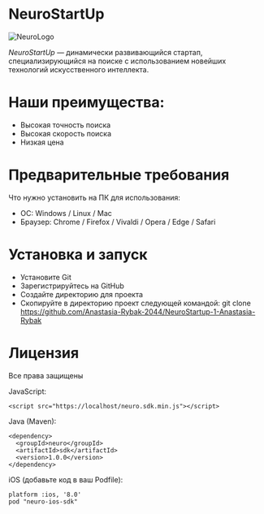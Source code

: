 # NeuroStartUp

![NeuroLogo](https://camo.githubusercontent.com/c6727c717cad1e4820481abb87524f90782445c5/68747470733a2f2f692e696d6775722e636f6d2f495a4f525769492e706e67)


*NeuroStartUp* — динамически развивающийся стартап, специализирующийся на поиске с использованием новейших технологий искусственного интеллекта.

# Наши преимущества:
* Высокая точность поиска
* Высокая скорость поиска
* Низкая цена

# Предварительные требования
Что нужно установить на ПК для использования:
* ОС: Windows / Linux / Mac
* Браузер: Chrome / Firefox / Vivaldi / Opera / Edge / Safari

# Установка и запуск
* Установите Git
* Зарегистрируйтесь на GitHub
* Создайте директорию для проекта
* Cкопируйте в директорию проект следующей командой: git clone https://github.com/Anastasia-Rybak-2044/NeuroStartup-1-Anastasia-Rybak

# Лицензия
Все права защищены

JavaScript:
```
<script src="https://localhost/neuro.sdk.min.js"></script>
```
Java (Maven):
```
<dependency>
  <groupId>neuro</groupId>
  <artifactId>sdk</artifactId>
  <version>1.0.0</version>
</dependency>
```
iOS (добавьте код в ваш Podfile):
```
platform :ios, '8.0'
pod "neuro-ios-sdk"
```
